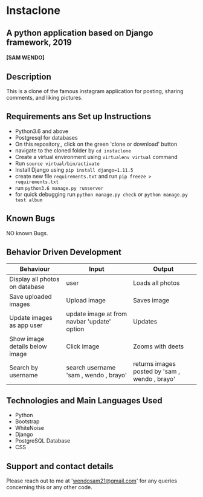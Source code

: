 # Instaclone

## A python application based on Django framework, 2019

####  **[SAM WENDO]**

## Description
This is a clone of the famous instagram application for posting, sharing comments, and liking pictures.

## Requirements ans Set up Instructions
* Python3.6 and above
* Postgresql for databases
* On this repository,, click on the green 'clone or download' button
* navigate to the cloned folder by `cd instaclone`
* Create a virtual environment using `virtualenv virtual` command
* Run `source virtual/bin/activate`
* Install Django  using `pip install django=1.11.5`
* create new file `requirements.txt` and run `pip freeze > requirements.txt`
* run `python3.6 manage.py runserver `
* for quick debugging run `python manage.py check` or  `python manage.py test album`

## Known Bugs
NO known Bugs.

## Behavior Driven Development

| Behaviour| Input | Output |
| ------------- | ----------------- | ------------------ |
| Display all photos on database  | user   | Loads all photos  |
| Save uploaded images | Upload image | Saves image |
| Update images as app user | update image at from navbar 'update' option | Updates |
| Show image details below image | Click image | Zooms with deets |
| Search by username| search username 'sam , wendo , brayo'| returns images posted by 'sam , wendo , brayo' |

## Technologies and Main Languages Used
* Python
* Bootstrap
* WhiteNoise
* Django
* PostgreSQL Database
* CSS

## Support and contact details
Please reach out to me at 'wendosam21@gmail.com' for any queries concerning this or any other code.

